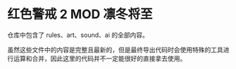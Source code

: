 # 红色警戒 2 MOD 凛冬将至

仓库中包含了 rules、art、sound、ai 的全部内容。

虽然这些文件中的内容是完整且最新的，但是最终导出代码时会使用特殊的工具进行运算和合并，因此这里的代码并不一定能很好的直接拿去使用。